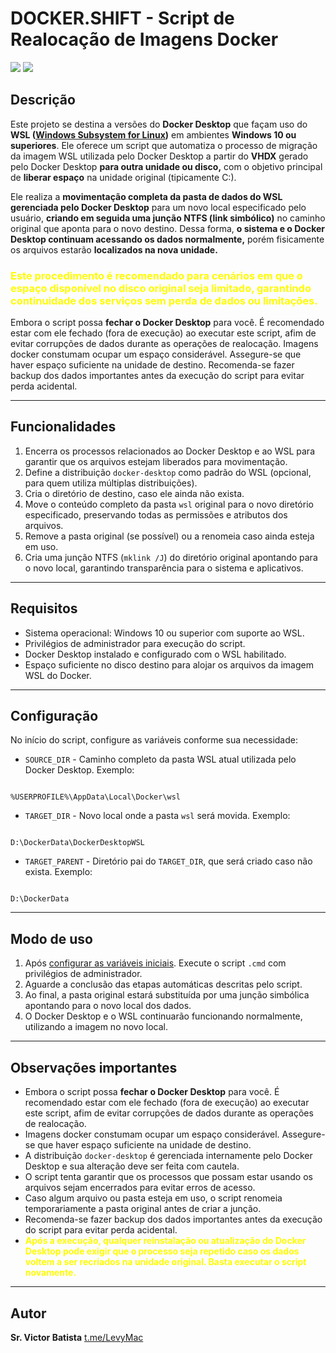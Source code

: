 # DOCKER.SHIFT - Script de Realocação de Imagens Docker
[![](https://img.shields.io/badge/Terminal%20-%20Windows%20-%233776AB??style=for-the-badge&logo=codecrafters&labelColor=gray&logoColor=white)](https://github.com/srvictorbatista/dockershift) 				 [![](https://img.shields.io/badge/Docker%20-%20Desktop%20-%233776AB??style=for-the-badge&logo=docker&labelColor=gray&logoColor=white)](https://github.com/srvictorbatista/dockershift)

## Descrição

Este projeto se destina a versões do **Docker Desktop** que façam uso do **WSL ([Windows Subsystem for Linux](https://learn.microsoft.com/en-us/windows/wsl/about))** em ambientes **Windows 10 ou superiores**. Ele oferece um script que automatiza o processo de migração da imagem WSL utilizada pelo Docker Desktop a partir do **VHDX** gerado pelo Docker Desktop **para outra unidade ou disco,** com o objetivo principal de **liberar espaço** na unidade original (tipicamente C:). 

Ele realiza a **movimentação completa da pasta de dados do WSL gerenciada pelo Docker Desktop** para um novo local especificado pelo usuário, **criando em seguida uma junção NTFS (link simbólico)** no caminho original que aponta para o novo destino. Dessa forma, **o sistema e o Docker Desktop continuam acessando os dados normalmente,** porém fisicamente os arquivos estarão **localizados na nova unidade.**

### <FONT color="#FFFC00">Este procedimento é recomendado para cenários em que o espaço disponível no disco original seja limitado, garantindo continuidade dos serviços sem perda de dados ou limitações. </FONT>

Embora o script possa **fechar o Docker Desktop** para você. É recomendado estar com ele fechado (fora de execução) ao executar este script, afim de evitar corrupções de dados durante as operações de realocação.
Imagens docker constumam ocupar um espaço considerável. Assegure-se que haver espaço suficiente na unidade de destino. Recomenda-se fazer backup dos dados importantes antes da execução do script para evitar perda acidental.

---

## Funcionalidades

1. Encerra os processos relacionados ao Docker Desktop e ao WSL para garantir que os arquivos estejam liberados para movimentação.
2. Define a distribuição `docker-desktop` como padrão do WSL (opcional, para quem utiliza múltiplas distribuições).
3. Cria o diretório de destino, caso ele ainda não exista.
4. Move o conteúdo completo da pasta `wsl` original para o novo diretório especificado, preservando todas as permissões e atributos dos arquivos.
5. Remove a pasta original (se possível) ou a renomeia caso ainda esteja em uso.
6. Cria uma junção NTFS (`mklink /J`) do diretório original apontando para o novo local, garantindo transparência para o sistema e aplicativos.

---

## Requisitos

- Sistema operacional: Windows 10 ou superior com suporte ao WSL.
- Privilégios de administrador para execução do script.
- Docker Desktop instalado e configurado com o WSL habilitado.
- Espaço suficiente no disco destino para alojar os arquivos da imagem WSL do Docker.

---

## Configuração

No início do script, configure as variáveis conforme sua necessidade:

- `SOURCE_DIR` - Caminho completo da pasta WSL atual utilizada pelo Docker Desktop. Exemplo:
```

%USERPROFILE%\AppData\Local\Docker\wsl

```

- `TARGET_DIR` - Novo local onde a pasta `wsl` será movida. Exemplo:
```

D:\DockerData\DockerDesktopWSL

```

- `TARGET_PARENT` - Diretório pai do `TARGET_DIR`, que será criado caso não exista. Exemplo:
```

D:\DockerData

```

---

## Modo de uso

1. Após [configurar as variáveis iniciais](#configuração). Execute o script `.cmd` com privilégios de administrador.
2. Aguarde a conclusão das etapas automáticas descritas pelo script.
3. Ao final, a pasta original estará substituída por uma junção simbólica apontando para o novo local dos dados.
4. O Docker Desktop e o WSL continuarão funcionando normalmente, utilizando a imagem no novo local.

---

## Observações importantes

- Embora o script possa **fechar o Docker Desktop** para você. É recomendado estar com ele fechado (fora de execução) ao executar este script, afim de evitar corrupções de dados durante as operações de realocação.
- Imagens docker constumam ocupar um espaço considerável. Assegure-se que haver espaço suficiente na unidade de destino.
- A distribuição `docker-desktop` é gerenciada internamente pelo Docker Desktop e sua alteração deve ser feita com cautela.
- O script tenta garantir que os processos que possam estar usando os arquivos sejam encerrados para evitar erros de acesso.
- Caso algum arquivo ou pasta esteja em uso, o script renomeia temporariamente a pasta original antes de criar a junção.
- Recomenda-se fazer backup dos dados importantes antes da execução do script para evitar perda acidental.
- **<FONT color="#FFFC00"> Após a execução, qualquer reinstalação ou atualização do Docker Desktop pode exigir que o processo seja repetido caso os dados voltem a ser recriados na unidade original. Basta executar o script novamente.</FONT>**

---

## Autor

**Sr. Victor Batista**  [t.me/LevyMac](https://t.me/LevyMac)




